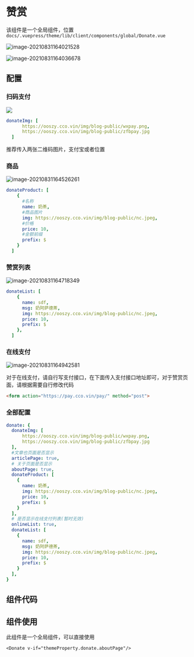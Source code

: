 # 赞赏

该组件是一个全局组件，位置`docs/.vuepress/theme/lib/client/components/global/Donate.vue`

![image-20210831164021528](http://ooszy.cco.vin/img/blog-note/image-20210831164021528.png?x-oss-process=style/pictureProcess1)

![image-20210831164036678](http://ooszy.cco.vin/img/blog-note/image-20210831164036678.png?x-oss-process=style/pictureProcess1)



## 配置

### 扫码支付

![](http://ooszy.cco.vin/img/blog-note/image-20210831164324595.png?x-oss-process=style/pictureProcess1)

```yaml
donateImg: [
      https://ooszy.cco.vin/img/blog-public/wxpay.png,
      https://ooszy.cco.vin/img/blog-public/zfbpay.jpg
  ]
```

推荐传入两张二维码图片，支付宝或者位置



### 商品

![image-20210831164526261](http://ooszy.cco.vin/img/blog-note/image-20210831164526261.png?x-oss-process=style/pictureProcess1)

```yaml
donateProduct: [
    {
      #名称
      name: 奶茶,
      #商品图片
      img: https://ooszy.cco.vin/img/blog-public/nc.jpeg,
      #价格
      price: 10,
      #金额前缀
      prefix: $
    }
  ]
```



### 赞赏列表

![image-20210831164718349](http://ooszy.cco.vin/img/blog-note/image-20210831164718349.png?x-oss-process=style/pictureProcess1)

```yaml
donateList: [
    {
      name: sdf,
      msg: 奶阿萨德茶,
      img: https://ooszy.cco.vin/img/blog-public/nc.jpeg,
      price: 10,
      prefix: $
    },
  ]
```



### 在线支付

![image-20210831164942581](http://ooszy.cco.vin/img/blog-note/image-20210831164942581.png?x-oss-process=style/pictureProcess1)

对于在线支付，请自行写支付接口，在下面传入支付接口地址即可，对于赞赏页面，请根据需要自行修改代码

```html
<form action="https://pay.cco.vin/pay/" method="post">
```



### 全部配置

```yaml
donate: {
  donateImg: [
      https://ooszy.cco.vin/img/blog-public/wxpay.png,
      https://ooszy.cco.vin/img/blog-public/zfbpay.jpg
  ],
  #文章也页面是否显示
  articlePage: true,
  # 关于页面是否显示
  aboutPage: true,
  donateProduct: [
    {
      name: 奶茶,
      img: https://ooszy.cco.vin/img/blog-public/nc.jpeg,
      price: 10,
      prefix: $
    }
  ],
  # 是否显示在线支付列表(暂时无效)
  onlineList: true,
  donateList: [
    {
      name: sdf,
      msg: 奶阿萨德茶,
      img: https://ooszy.cco.vin/img/blog-public/nc.jpeg,
      price: 10,
      prefix: $
    }
  ],
}
```





## 组件代码





## 组件使用

此组件是一个全局组件，可以直接使用

```vue 
<Donate v-if="themeProperty.donate.aboutPage"/>
```



